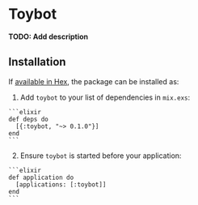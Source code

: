 # Toybot

**TODO: Add description**

## Installation

If [available in Hex](https://hex.pm/docs/publish), the package can be installed as:

  1. Add `toybot` to your list of dependencies in `mix.exs`:

    ```elixir
    def deps do
      [{:toybot, "~> 0.1.0"}]
    end
    ```

  2. Ensure `toybot` is started before your application:

    ```elixir
    def application do
      [applications: [:toybot]]
    end
    ```

